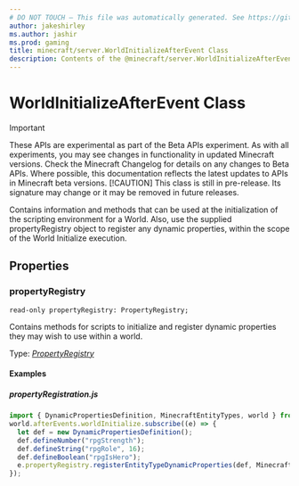 ```yaml
---
# DO NOT TOUCH — This file was automatically generated. See https://github.com/mojang/minecraftapidocsgenerator to modify descriptions, examples, etc.
author: jakeshirley
ms.author: jashir
ms.prod: gaming
title: minecraft/server.WorldInitializeAfterEvent Class
description: Contents of the @minecraft/server.WorldInitializeAfterEvent class.
---
```

# WorldInitializeAfterEvent Class
>[!IMPORTANT]
>These APIs are experimental as part of the Beta APIs experiment. As with all experiments, you may see changes in functionality in updated Minecraft versions. Check the Minecraft Changelog for details on any changes to Beta APIs. Where possible, this documentation reflects the latest updates to APIs in Minecraft beta versions.
> [!CAUTION]
> This class is still in pre-release.  Its signature may change or it may be removed in future releases.

Contains information and methods that can be used at the initialization of the scripting environment for a World. Also, use the supplied propertyRegistry object to register any dynamic properties, within the scope of the World Initialize execution.

## Properties

### **propertyRegistry**
`read-only propertyRegistry: PropertyRegistry;`

Contains methods for scripts to initialize and register dynamic properties they may wish to use within a world.

Type: [*PropertyRegistry*](PropertyRegistry.md)

#### Examples
##### ***propertyRegistration.js***
```javascript
import { DynamicPropertiesDefinition, MinecraftEntityTypes, world } from "@minecraft/server";
world.afterEvents.worldInitialize.subscribe((e) => {
  let def = new DynamicPropertiesDefinition();
  def.defineNumber("rpgStrength");
  def.defineString("rpgRole", 16);
  def.defineBoolean("rpgIsHero");
  e.propertyRegistry.registerEntityTypeDynamicProperties(def, MinecraftEntityTypes.skeleton);
});
```
